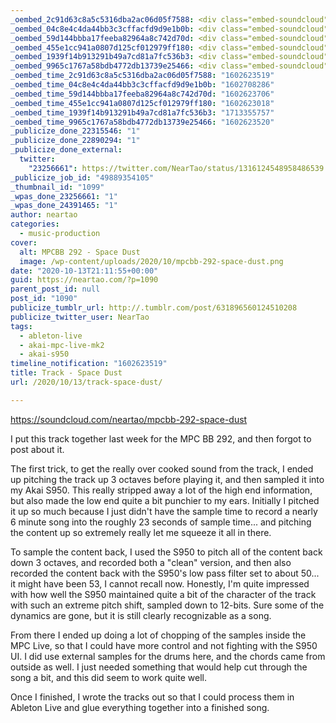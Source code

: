 ```yaml
---
_oembed_2c91d63c8a5c5316dba2ac06d05f7588: <div class="embed-soundcloud"><iframe title="MPCBB 292 - Space Dust by NearTao" width="940" height="400" scrolling="no" frameborder="no" src="https://w.soundcloud.com/player/?visual=true&url=https%3A%2F%2Fapi.soundcloud.com%2Ftracks%2F904669087&show_artwork=true&maxwidth=940&maxheight=1000&dnt=1"></iframe></div>
_oembed_04c8e4c4da44bb3c3cffacfd9d9e1b0b: <div class="embed-soundcloud"><iframe title="Just Breath by NearTao" width="500" height="400" scrolling="no" frameborder="no" src="https://w.soundcloud.com/player/?visual=true&url=https%3A%2F%2Fapi.soundcloud.com%2Ftracks%2F909533749&show_artwork=true&maxwidth=500&maxheight=750&dnt=1"></iframe></div>
_oembed_59d144bbba17feeba82964a8c742d70d: <div class="embed-soundcloud"><iframe title="MPCBB 292 - Space Dust by NearTao" width="500" height="400" scrolling="no" frameborder="no" src="https://w.soundcloud.com/player/?visual=true&url=https%3A%2F%2Fapi.soundcloud.com%2Ftracks%2F904669087&show_artwork=true&maxwidth=500&maxheight=750&dnt=1"></iframe></div>
_oembed_455e1cc941a0807d125cf012979ff180: <div class="embed-soundcloud"><iframe title="MPCBB 292 - Space Dust by NearTao" width="750" height="400" scrolling="no" frameborder="no" src="https://w.soundcloud.com/player/?visual=true&url=https%3A%2F%2Fapi.soundcloud.com%2Ftracks%2F904669087&show_artwork=true&maxwidth=750&maxheight=1000&dnt=1"></iframe></div>
_oembed_1939f14b913291b49a7cd81a7fc536b3: <div class="embed-soundcloud"><iframe title="MPCBB 292 - Space Dust by NearTao" width="500" height="400" scrolling="no" frameborder="no" src="https://w.soundcloud.com/player/?visual=true&url=https%3A%2F%2Fapi.soundcloud.com%2Ftracks%2F904669087&show_artwork=true&maxheight=750&maxwidth=500"></iframe></div>
_oembed_9965c1767a58bdb4772db13739e25466: <div class="embed-soundcloud"><iframe title="MPCBB 292 - Space Dust by NearTao" width="584" height="400" scrolling="no" frameborder="no" src="https://w.soundcloud.com/player/?visual=true&url=https%3A%2F%2Fapi.soundcloud.com%2Ftracks%2F904669087&show_artwork=true&maxwidth=584&maxheight=876&dnt=1"></iframe></div>
_oembed_time_2c91d63c8a5c5316dba2ac06d05f7588: "1602623519"
_oembed_time_04c8e4c4da44bb3c3cffacfd9d9e1b0b: "1602708286"
_oembed_time_59d144bbba17feeba82964a8c742d70d: "1602623706"
_oembed_time_455e1cc941a0807d125cf012979ff180: "1602623018"
_oembed_time_1939f14b913291b49a7cd81a7fc536b3: "1713355757"
_oembed_time_9965c1767a58bdb4772db13739e25466: "1602623520"
_publicize_done_22315546: "1"
_publicize_done_22890294: "1"
_publicize_done_external:
  twitter:
    "23256661": https://twitter.com/NearTao/status/1316124548958486539
_publicize_job_id: "49889354105"
_thumbnail_id: "1099"
_wpas_done_23256661: "1"
_wpas_done_24391465: "1"
author: neartao
categories:
  - music-production
cover:
  alt: MPCBB 292 - Space Dust
  image: /wp-content/uploads/2020/10/mpcbb-292-space-dust.png
date: "2020-10-13T21:11:55+00:00"
guid: https://neartao.com/?p=1090
parent_post_id: null
post_id: "1090"
publicize_tumblr_url: http://.tumblr.com/post/631896560124510208
publicize_twitter_user: NearTao
tags:
  - ableton-live
  - akai-mpc-live-mk2
  - akai-s950
timeline_notification: "1602623519"
title: Track - Space Dust
url: /2020/10/13/track-space-dust/

---
```

https://soundcloud.com/neartao/mpcbb-292-space-dust

I put this track together last week for the MPC BB 292, and then forgot to post about it.

The first trick, to get the really over cooked sound from the track, I ended up pitching the track up 3 octaves before playing it, and then sampled it into my Akai S950. This really stripped away a lot of the high end information, but also made the low end quite a bit punchier to my ears. Initially I pitched it up so much because I just didn't have the sample time to record a nearly 6 minute song into the roughly 23 seconds of sample time... and pitching the content up so extremely really let me squeeze it all in there.

To sample the content back, I used the S950 to pitch all of the content back down 3 octaves, and recorded both a "clean" version, and then also recorded the content back with the S950's low pass filter set to about 50... it might have been 53, I cannot recall now. Honestly, I'm quite impressed with how well the S950 maintained quite a bit of the character of the track with such an extreme pitch shift, sampled down to 12-bits. Sure some of the dynamics are gone, but it is still clearly recognizable as a song.

From there I ended up doing a lot of chopping of the samples inside the MPC Live, so that I could have more control and not fighting with the S950 UI. I did use external samples for the drums here, and the chords came from outside as well. I just needed something that would help cut through the song a bit, and this did seem to work quite well.

Once I finished, I wrote the tracks out so that I could process them in Ableton Live and glue everything together into a finished song.
